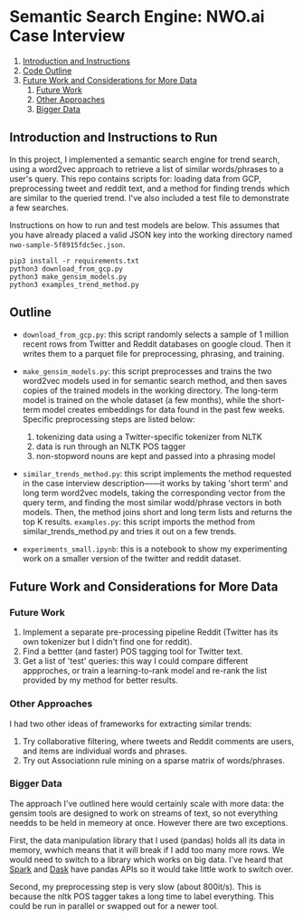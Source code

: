 # Semantic Search Engine: NWO.ai Case Interview
1. [Introduction and Instructions](#introduction)
2. [Code Outline](#outline)
3. [Future Work and Considerations for More Data](#more)
    1. [Future Work](#future)
    2. [Other Approaches](#other)
    3. [Bigger Data](#bigdata)


## Introduction and Instructions to Run <a name="introduction"></a>
In this project, I implemented a semantic search engine for trend search, using a word2vec approach to retrieve a list of similar words/phrases to a user's query. This repo contains scripts for: loading data from GCP, preprocessing tweet and reddit text, and a method for finding trends which are similar to the queried trend. I've also included a test file to demonstrate a few searches.

Instructions on how to run and test models are below. This assumes that you have already placed a valid JSON key into the working directory named `nwo-sample-5f8915fdc5ec.json`.

```
pip3 install -r requirements.txt
python3 download_from_gcp.py
python3 make_gensim_models.py
python3 examples_trend_method.py
```

## Outline <a name="outline"></a>

- `download_from_gcp.py`: this script randomly selects a sample of 1 million recent rows from Twitter and Reddit databases on google cloud. Then it writes them to a parquet file for preprocessing, phrasing, and training. 
- `make_gensim_models.py`: this script preprocesses and trains the two word2vec models used in for semantic search method, and then saves copies of the trained models in the working directory. The long-term model is trained on the whole dataset (a few months), while the short-term model creates embeddings for data found in the past few weeks. Specific preprocessing steps are listed below:
    1. tokenizing data using a Twitter-specific tokenizer from NLTK
    2. data is run through an NLTK POS tagger
    3. non-stopword nouns are kept and passed into a phrasing model

- `similar_trends_method.py`: this script implements the method requested in the case interview description——it works by taking 'short term' and long term word2vec models, taking the corresponding vector from the query term, and finding the most similar wodd/phrase vectors in both models. Then, the method joins short and long term lists and returns the top K results.
 `examples.py`: this script imports the method from similar_trends_method.py and tries it out on a few trends.
- `experiments_small.ipynb`: this is a notebook to show my experimenting work on a smaller version of the twitter and reddit dataset. 

## Future Work and Considerations for More Data<a name="more"></a>

### Future Work <a name="future"></a>
1. Implement a separate pre-processing pipeline Reddit (Twitter has its own tokenizer but I didn't find one for reddit).
2. Find a bettter (and faster) POS tagging tool for Twitter text.
3. Get a list of 'test' queries: this way I could compare different appproches, or train a learning-to-rank model and re-rank the list provided by my method for better results.

### Other Approaches <a name="other"></a>
I had two other ideas of frameworks for extracting similar trends:

1. Try collaborative filtering, where tweets and Reddit comments are users, and items are individual words and phrases. 
2. Try out Associationn rule mining on a sparse matrix of words/phrases.

### Bigger Data <a name="bigdata"></a>
The approach I've outlined here would certainly scale with more data: the gensim tools are designed to work on streams of text, so not everything needds to be held in memeory at once. However there are two exceptions. 

First, the data manipulation library that I used (pandas) holds all its data in memory, wwhich means that it will break if I add too many more rows. We would need to switch to a library which works on big data. I've heard that [Spark](https://spark.apache.org/) and [Dask](https://dask.org/) have pandas APIs so it would take little work to switch over.

Second, my preprocessing step is very slow (about 800it/s). This is because the nltk POS tagger takes a long time to label everything. This could be run in parallel or swapped out for a newer tool.
